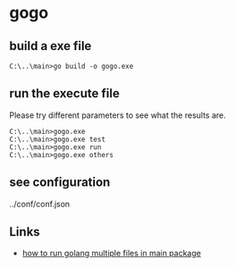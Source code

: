 # gogo

## build a exe file

    C:\..\main>go build -o gogo.exe

## run the execute file

Please try different parameters to see what the results are.

    C:\..\main>gogo.exe 
    C:\..\main>gogo.exe test
    C:\..\main>gogo.exe run
    C:\..\main>gogo.exe others

## see configuration

../conf/conf.json

## Links

- [how to run golang multiple files in main package](https://stackoverflow.com/questions/28081486/golang-multiple-files-in-main-package)